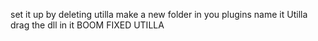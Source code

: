 set it up by deleting utilla make a new folder in you plugins name it Utilla drag the dll in it BOOM FIXED UTILLA
